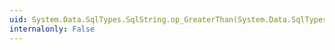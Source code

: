 ```yaml
---
uid: System.Data.SqlTypes.SqlString.op_GreaterThan(System.Data.SqlTypes.SqlString,System.Data.SqlTypes.SqlString)
internalonly: False
---
```

